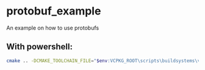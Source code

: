 # protobuf_example
An example on how to use protobufs

## With powershell:
```bash
cmake .. -DCMAKE_TOOLCHAIN_FILE="$env:VCPKG_ROOT\scripts\buildsystems\vcpkg.cmake" -DVCPKG_TARGET_TRIPLET=x64-windows
```
